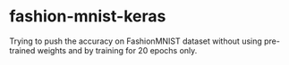 # fashion-mnist-keras
Trying to push the accuracy on FashionMNIST dataset without using pre-trained weights and by training for 20 epochs only.
